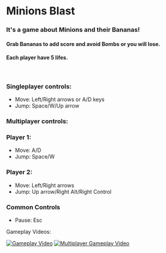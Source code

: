 # Minions Blast

### It's a game about Minions and their **Bananas**!

#### Grab **Bananas** to add **score** and avoid **Bombs** or you will lose.
#### Each player have 5 lifes.
<br />

### Singleplayer controls:

- Move: Left/Right arrows or A/D keys
- Jump: Space/W/Up arrow

### Multiplayer controls:

### Player 1:
- Move: A/D
- Jump: Space/W

### Player 2:
- Move: Left/Right arrows
- Jump: Up arrow/Right Alt/Right Control

### Common Controls
- Pause: Esc

Gameplay Videos:

[![Gameplay Video](https://img.youtube.com/vi/FW4vwAjI8YM/0.jpg)](https://youtu.be/FW4vwAjI8YM)
[![Multiplayer Gameplay Video](https://img.youtube.com/vi/w8rqSJxhGkQ/0.jpg)](https://youtu.be/w8rqSJxhGkQ)

